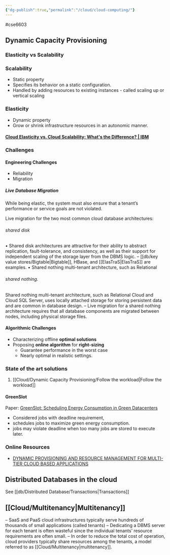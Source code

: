 ```yaml
---
{"dg-publish":true,"permalink":"/cloud/cloud-computing/"}
---
```



#cse6603 

## Dynamic Capacity Provisioning

### Elasticity vs Scalability

### Scalability

- Static property
- Specifies its behavior on a static configuration.
- Handled by adding resources to existing instances - called scaling up or vertical scaling

### Elasticity 

- Dynamic property
- Grow or shrink infrastructure resources in an autonomic manner.

####  [Cloud Elasticity vs. Cloud Scalability: What's the Difference? | IBM](https://www.ibm.com/cloud/blog/cloud-elasticity-vs-cloud-scalability)

### Challenges

#### Engineering Challenges
- Reliability
- Migration 

##### **Live Database Migration**

While being elastic, the system must also ensure that a tenant’s performance or service goals are not violated.

Live migration for the two most common cloud database
architectures:

###### shared disk
• Shared disk architectures are attractive for their ability to
abstract replication, fault-tolerance, and consistency, as well as
their support for independent scaling of the storage layer from
the DBMS logic.
– [[db/key value stores/Bigtable\|Bigtable]], HBase, and [[ElasTraS\|ElasTraS]] are examples.
• Shared nothing multi-tenant architecture, such as Relational

###### shared nothing.
Shared nothing multi-tenant architecture, such as Relational
Cloud and Cloud SQL Server, uses locally attached storage for
storing persistent data and are common in database design.
– Live migration for a shared nothing architecture requires
that all database components are migrated between nodes,
including physical storage files.

#### Algorithmic Challenges
- Characterizing offline **optimal solutions**
- Proposing **online algorithm** for **right-sizing**
    - Guarantee performance in the worst case
    - Nearly optimal in realistic settings.


### State of the art solutions

1. [[Cloud/Dynamic Capacity Provisioning/Follow the workload\|Follow the workload]]


#### GreenSlot 

Paper: [GreenSlot: Scheduling Energy Consumption in Green Datacenters](https://personals.ac.upc.edu/jguitart/HomepageFiles/SC11.pdf)



- Considered jobs with deadline requirement, 
- schedules jobs to maximize green energy consumption. 
- jobs may violate deadline when too many jobs are stored to execute later.




### Online Resources

- [DYNAMIC PROVISIONING AND RESOURCE MANAGEMENT FOR MULTI-TIER CLOUD BASED APPLICATIONS](https://sciendo.com/pdf/10.2478/fcds-2013-0008)


## Distributed Databases in the cloud

See [[db/Distributed Database/Transactions\|Transactions]]

## [[Cloud/Multitenancy\|Multitenancy]]

– SaaS and PaaS cloud infrastructures typically serve
hundreds of thousands of small applications (called
tenants)
– Dedicating a DBMS server for each tenant is often wasteful
since the individual tenants’ resource requirements are
often small.
– In order to reduce the total cost of operation, cloud
providers typically share resources among the tenants, a
model referred to as [[Cloud/Multitenancy\|multitenancy]].